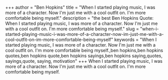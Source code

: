 +++
author = "Ben Hopkins"
title = "When I started playing music, I was more of a character. Now I'm just me with a cool outfit on. I'm more comfortable being myself."
description = "the best Ben Hopkins Quote: When I started playing music, I was more of a character. Now I'm just me with a cool outfit on. I'm more comfortable being myself."
slug = "when-i-started-playing-music-i-was-more-of-a-character-now-im-just-me-with-a-cool-outfit-on-im-more-comfortable-being-myself"
keywords = "When I started playing music, I was more of a character. Now I'm just me with a cool outfit on. I'm more comfortable being myself.,ben hopkins,ben hopkins quotes,ben hopkins quote,ben hopkins sayings,ben hopkins saying,quotes, sayings,quote, saying, motivation"
+++
When I started playing music, I was more of a character. Now I'm just me with a cool outfit on. I'm more comfortable being myself.
